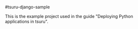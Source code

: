 #tsuru-django-sample

This is the example project used in the guide "Deploying Python applications in
tsuru".
